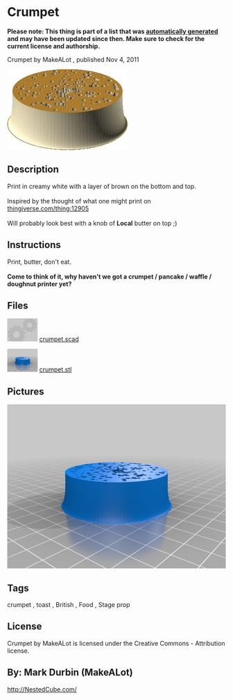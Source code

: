 Crumpet
===============
**Please note: This thing is part of a list that was [automatically generated](https://github.com/carlosgs/export-things) and may have been updated since then. Make sure to check for the current license and authorship.**  

Crumpet  by MakeALot , published Nov 4, 2011

![Image](img/crumpet_display_large_display_large.jpg)

Description
--------
Print in creamy white with a layer of brown on the bottom and top.<br />
<br />
Inspired by the thought of what one might print on <a href="http://www.thingiverse.com/thing:12905" target="_blank" rel="nofollow">thingiverse.com/thing:12905</a><br />
<br />
Will probably look best with a knob of <b>Local</b> butter on top ;)

Instructions
--------
Print, butter, don't eat.<br />
<br />
<b>Come to think of it, why haven't we got a crumpet / pancake / waffle / doughnut printer yet?</b>

Files
--------
[![Image](img/Gears_preview_tinycard.jpg)](crumpet.scad)
 [ crumpet.scad](crumpet.scad)  

[![Image](img/crumpet_preview_tinycard.jpg)](crumpet.stl)
 [ crumpet.stl](crumpet.stl)  



Pictures
--------
![Image](img/crumpet_display_large.jpg)


Tags
--------
crumpet , toast , British , Food , Stage prop  

  

License
--------
Crumpet by MakeALot is licensed under the Creative Commons - Attribution license.  



By: Mark Durbin (MakeALot)
--------
<http://NestedCube.com/>